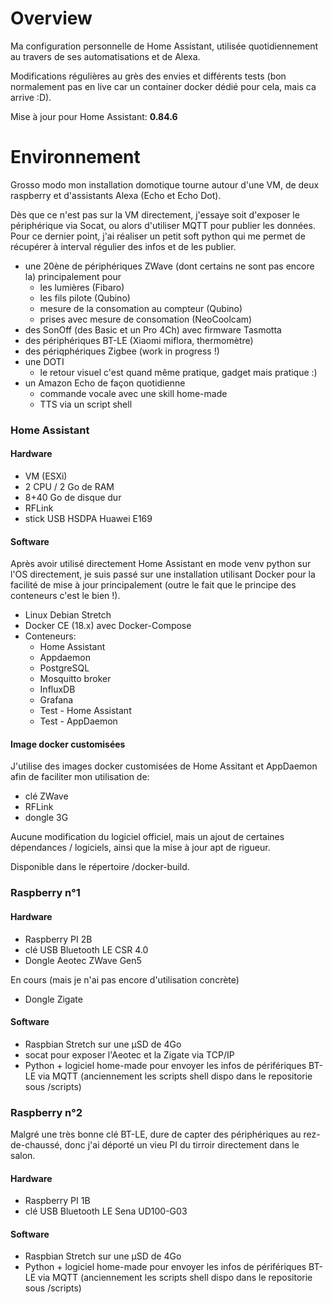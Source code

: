 
# Overview
Ma configuration personnelle de Home Assistant, utilisée quotidiennement au travers de ses automatisations et de Alexa.

Modifications régulières au grès des envies et différents tests (bon normalement pas en live car un container docker dédié pour cela, mais ca arrive :D).

Mise à jour pour Home Assistant: **0.84.6**

# Environnement
Grosso modo mon installation domotique tourne autour d'une VM, de deux raspberry et d'assistants Alexa (Echo et Echo Dot).

Dès que ce n'est pas sur la VM directement, j'essaye soit d'exposer le périphérique via Socat, ou alors d'utiliser MQTT pour publier les données. Pour ce dernier point, j'ai réaliser un petit soft python qui me permet de récupérer à interval régulier des infos et de les publier.

- une 20ène de périphériques ZWave (dont certains ne sont pas encore la) principalement pour
  * les lumières (Fibaro)
  * les fils pilote (Qubino)
  * mesure de la consomation au compteur (Qubino)
  * prises avec mesure de consomation (NeoCoolcam)
- des SonOff (des Basic et un Pro 4Ch) avec firmware Tasmotta
- des périphériques BT-LE (Xiaomi miflora, thermomètre)
- des périqphériques Zigbee (work in progress !)
- une DOTI
  * le retour visuel c'est quand même pratique, gadget mais pratique :)
- un Amazon Echo de façon quotidienne
  * commande vocale avec une skill home-made
  * TTS via un script shell

### Home Assistant

#### Hardware
- VM (ESXi) 
- 2 CPU / 2 Go de RAM
- 8+40 Go de disque dur
- RFLink
- stick USB HSDPA Huawei E169

#### Software
Après avoir utilisé directement Home Assistant en mode venv python sur l'OS directement, je suis passé sur une installation utilisant Docker pour la facilité de mise à jour principalement (outre le fait que le principe des conteneurs c'est le bien !).

- Linux Debian Stretch
- Docker CE (18.x) avec Docker-Compose
- Conteneurs:
  * Home Assistant
  * Appdaemon
  * PostgreSQL
  * Mosquitto broker
  * InfluxDB
  * Grafana
  * Test - Home Assistant 
  * Test - AppDaemon

#### Image docker customisées
J'utilise des images docker customisées de Home Assitant et AppDaemon afin de faciliter mon utilisation de:
- clé ZWave
- RFLink
- dongle 3G

Aucune modification du logiciel officiel, mais un ajout de certaines dépendances / logiciels, ainsi que la mise à jour apt de rigueur.

Disponible dans le répertoire /docker-build.

### Raspberry n°1

#### Hardware
- Raspberry PI 2B
- clé USB Bluetooth LE CSR 4.0
- Dongle Aeotec ZWave Gen5

En cours (mais je n'ai pas encore d'utilisation concrète)
- Dongle Zigate

#### Software
- Raspbian Stretch sur une µSD de 4Go
- socat pour exposer l'Aeotec et la Zigate via TCP/IP
- Python + logiciel home-made pour envoyer les infos de périfériques BT-LE via MQTT (anciennement les scripts shell dispo dans le repositorie sous /scripts)

### Raspberry n°2
Malgré une très bonne clé BT-LE, dure de capter des périphériques au rez-de-chaussé, donc j'ai déporté un vieu PI du tirroir directement dans le salon.

#### Hardware
- Raspberry PI 1B
- clé USB Bluetooth LE Sena UD100-G03

#### Software
- Raspbian Stretch sur une µSD de 4Go
- Python + logiciel home-made pour envoyer les infos de périfériques BT-LE via MQTT (anciennement les scripts shell dispo dans le repositorie sous /scripts)
